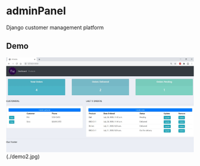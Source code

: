 # adminPanel
Django customer management platform



## Demo

![A dmeo of the project](./demo1.jpg)
(./demo2.jpg)
